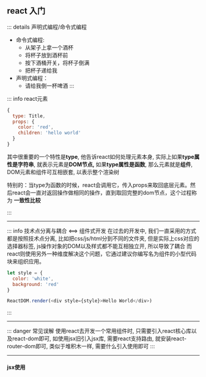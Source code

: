 ## react 入门

::: details 声明式编程/命令式编程
- 命令式编程:
  - 从架子上拿一个酒杯
  - 将杯子放到酒杯前
  - 按下酒桶开关，将杯子倒满
  - 把杯子递给我
- 声明式编程：
  - 请给我倒一杯啤酒
:::

::: info react元素
```javascript {2}
{
  type: Title,
  props: {
    color: 'red',
    children: 'hello world'
  }
}
```


其中很重要的一个特性是**type**, 他告诉react如何处理元素本身, 实际上如果**type属性是字符串**, 就表示元素是**DOM节点,** 如果**type属性是函数**, 那么元素就是**组件**, DOM元素和组件可互相嵌套, 以表示整个渲染树



特别的：当type为函数的时候，react会调用它，传入props来取回底层元素。然后react会一直对返回操作做相同的操作，直到取回完整的dom节点，这个过程称为 **一致性比较**

:::


----------------------

::: info  技术点分离与耦合 <==> 组件式开发
在过去的开发中, 我们一直采用的方式都是按照技术点分离, 比如把css/js/html分到不同的文件夹, 但是实际上css对应的选择器标签, js操作对象的DOM以及样式都不能互相独立开, 所以导致了耦合
而react则使用另外一种维度解决这个问题，它通过建议你编写名为组件的小型代码块来组织应用。
```js
let style = {
  color: 'white',
  background: 'red'
}

ReactDOM.render(<div style={style}>Hello World</div>)
```
:::


------------------

::: danger 常见误解
使用react去开发一个常用组件时, 只需要引入react核心库以及react-dom即可, 如使用jsx旧引入jsx库, 需要react支持路由, 就安装react-router-dom即可, 类似于堆积木一样, 需要什么引入使用即可
:::

-----------------

#### jsx使用



